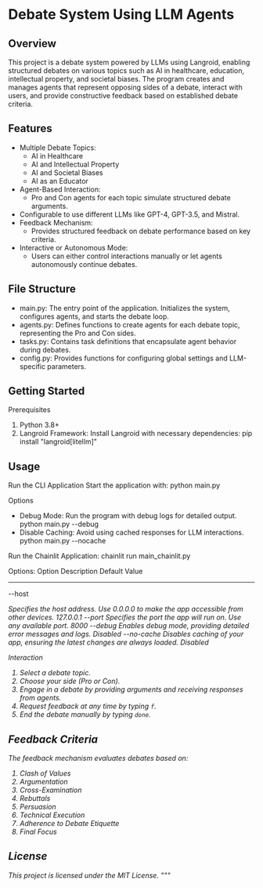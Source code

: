 Debate System Using LLM Agents
==============================

Overview
--------
This project is a debate system powered by LLMs using Langroid, enabling structured debates on various topics such as AI in healthcare, education, intellectual property, and societal biases. The program creates and manages agents that represent opposing sides of a debate, interact with users, and provide constructive feedback based on established debate criteria.


Features
--------
- Multiple Debate Topics:
  - AI in Healthcare
  - AI and Intellectual Property
  - AI and Societal Biases
  - AI as an Educator
- Agent-Based Interaction:
  - Pro and Con agents for each topic simulate structured debate arguments.
- Configurable to use different LLMs like GPT-4, GPT-3.5, and Mistral. 
- Feedback Mechanism:
  - Provides structured feedback on debate performance based on key criteria.
- Interactive or Autonomous Mode:
  - Users can either control interactions manually or let agents autonomously continue debates.

File Structure
--------------
- main.py: The entry point of the application. Initializes the system, configures agents, and starts the debate loop.
- agents.py: Defines functions to create agents for each debate topic, representing the Pro and Con sides.
- tasks.py: Contains task definitions that encapsulate agent behavior during debates.
- config.py: Provides functions for configuring global settings and LLM-specific parameters.

Getting Started
---------------
Prerequisites
1. Python 3.8+
2. Langroid Framework: Install Langroid with necessary dependencies:
   pip install "langroid[litellm]"

Usage
-----
Run the CLI Application
Start the application with:
   python main.py

Options
- Debug Mode: Run the program with debug logs for detailed output.
  python main.py --debug
- Disable Caching: Avoid using cached responses for LLM interactions.
  python main.py --nocache

Run the Chainlit Application:
chainlit run main_chainlit.py

Options:
Option               Description                                                                                      Default Value
-------------------- ------------------------------------------------------------------------------------------------ ----------------
--host <address>     Specifies the host address. Use 0.0.0.0 to make the app accessible from other devices.           127.0.0.1
--port <number>      Specifies the port the app will run on. Use any available port.                                  8000
--debug              Enables debug mode, providing detailed error messages and logs.                                  Disabled
--no-cache           Disables caching of your app, ensuring the latest changes are always loaded.                     Disabled



Interaction
1. Select a debate topic.
2. Choose your side (Pro or Con).
3. Engage in a debate by providing arguments and receiving responses from agents.
4. Request feedback at any time by typing `f`.
5. End the debate manually by typing `done`.

Feedback Criteria
-----------------
The feedback mechanism evaluates debates based on:
1. Clash of Values
2. Argumentation
3. Cross-Examination
4. Rebuttals
5. Persuasion
6. Technical Execution
7. Adherence to Debate Etiquette
8. Final Focus

License
-------
This project is licensed under the MIT License.
"""
